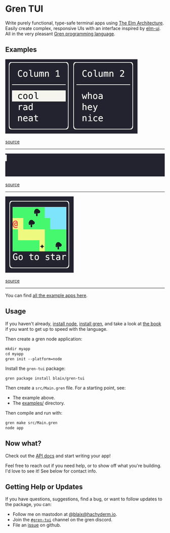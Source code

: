 # Gren TUI

Write purely functional, type-safe terminal apps using [The Elm Architecture](https://guide.elm-lang.org/architecture/).
Easily create complex, responsive UIs with an interface inspired by [elm-ui](https://package.elm-lang.org/packages/mdgriffith/elm-ui/latest/).
All in the very pleasant [Gren programming language](https://gren-lang.org/).

## Examples

![menu example](https://github.com/blaix/gren-tui/raw/main/media/menu-example.gif)

[source](https://github.com/blaix/gren-tui/blob/main/examples/v3/highlight-selection/src/Main.gren)

---

![progress bar example](https://github.com/blaix/gren-tui/raw/main/media/progress-bar-example.gif)

[source](https://github.com/blaix/gren-tui/blob/main/examples/v3/progress-bar/src/Main.gren)

---

![game example](https://github.com/blaix/gren-tui/raw/main/media/game-example.gif)

[source](https://github.com/blaix/gren-tui/blob/main/examples/v3/game/src/Main.gren)

---

You can find [all the example apps here](https://github.com/blaix/gren-tui/blob/main/examples/v3).

## Usage

If you haven't already, [install node](https://nodejs.org/en), [install gren](https://gren-lang.org/install),
and take a look at [the book](https://gren-lang.org/book/) if you want to get up to speed with the language.

Then create a gren node application:

```
mkdir myapp
cd myapp
gren init --platform=node
```

Install the `gren-tui` package:

```
gren package install blaix/gren-tui
```

Then create a `src/Main.gren` file. For a starting point, see:

* The example above.
* The [examples/](https://github.com/blaix/gren-tui/tree/main/examples) directory.

Then compile and run with:

```
gren make src/Main.gren
node app
```

## Now what?

Check out the [API docs](https://packages.gren-lang.org/package/blaix/gren-tui) and start writing your app!

Feel free to reach out if you need help, or to show off what you're building.
I'd love to see it!
See below for contact info.

## Getting Help or Updates

If you have questions, suggestions, find a bug, or want to follow updates to the package, you can:

* Follow me on mastodon at [@blaix@hachyderm.io](https://hachyderm.io/@blaix).
* Join the [`#gren-tui`](https://discord.gg/etMAVy2YKf) channel on the gren discord.
* File an [issue](https://github.com/blaix/gren-tui/issues) on github.
